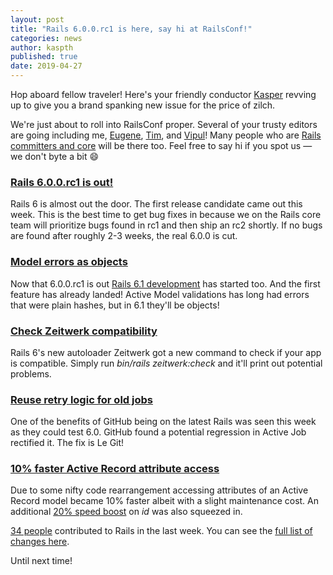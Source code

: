 ```yaml
---
layout: post
title: "Rails 6.0.0.rc1 is here, say hi at RailsConf!"
categories: news
author: kaspth
published: true
date: 2019-04-27
---
```


Hop aboard fellow traveler! Here's your friendly conductor [Kasper](https://twitter.com/kaspth) revving up to give you a brand spanking new issue for the price of zilch.  

We're just about to roll into RailsConf proper. Several of your trusty editors are going including me, [Eugene](https://twitter.com/eugeneius), [Tim](https://twitter.com/imtayadeway), and [Vipul](https://twitter.com/vipulnsward)! Many people who are [Rails committers and core](https://rubyonrails.org/community/) will be there too. Feel free to say hi if you spot us — we don't byte a bit 😄

### [Rails 6.0.0.rc1 is out!](https://weblog.rubyonrails.org/2019/4/24/Rails-6-0-rc1-released/)

Rails 6 is almost out the door. The first release candidate came out this week. This is the best time to get bug fixes in because we on the Rails core team will prioritize bugs found in rc1 and then ship an rc2 shortly. If no bugs are found after roughly 2-3 weeks, the real 6.0.0 is cut.

### [Model errors as objects](https://github.com/rails/rails/pull/32313)

Now that 6.0.0.rc1 is out [Rails 6.1 development](https://github.com/rails/rails/commit/9834be65655e8552d25633b7376ab0654a23875d) has started too. And the first feature has already landed! Active Model validations has long had errors that were plain hashes, but in 6.1 they'll be objects!

### [Check Zeitwerk compatibility](https://github.com/rails/rails/commit/afc17e5ea21759df5b9ef2ac9421b02154a09b9b)

Rails 6's new autoloader Zeitwerk got a new command to check if your app is compatible. Simply run _bin/rails zeitwerk:check_ and it'll print out potential problems.

### [Reuse retry logic for old jobs](https://github.com/rails/rails/pull/36057)

One of the benefits of GitHub being on the latest Rails was seen this week as they could test 6.0. GitHub found a potential regression in Active Job rectified it. The fix is Le Git!

### [10% faster Active Record attribute access](https://github.com/rails/rails/pull/36049)

Due to some nifty code rearrangement accessing attributes of an Active Record model became 10% faster albeit with a slight maintenance cost. An additional [20% speed boost](https://github.com/rails/rails/pull/36052) on _id_ was also squeezed in.

[34 people](https://contributors.rubyonrails.org/contributors/in-time-window/20190419-20190427) contributed to Rails in the last week. You can see the [full list of changes here](https://github.com/rails/rails/compare/master@%7B2019-04-19%7D...@%7B2019-04-27%7D).  

Until next time!
